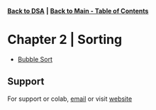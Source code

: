 [**Back to DSA**](https://github.com/xanderbilla/LPU-Academics#readme) **|** [**Back to Main - Table of Contents**](https://github.com/xanderbilla/LPU-Academics#readme)

# Chapter 2 | Sorting

- [Bubble Sort](https://github.com/xanderbilla/LPU-Academics/blob/main/CSE%20205%20-%20DSA/Chapter%202%20-%20Sorting/2_1-Bubble_Sort.cpp)

## Support

For support or colab, [email](mailto:dev.xanderbilla@gmail.com) or visit [website](https://xanderbilla.com)
